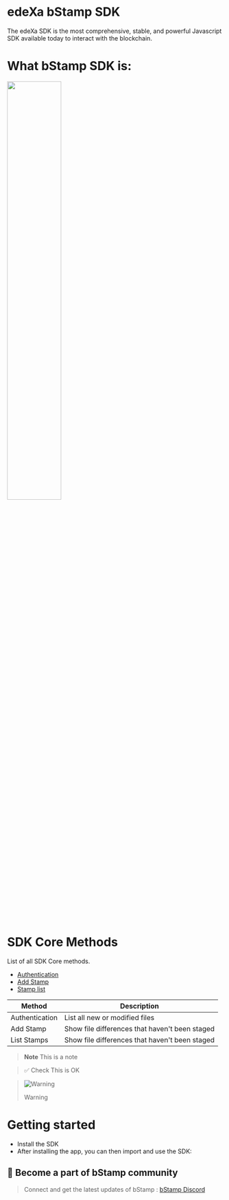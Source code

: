 # edeXa bStamp SDK

The edeXa SDK is the most comprehensive, stable, and powerful Javascript SDK available today to interact with the blockchain.

# What bStamp SDK is:

[<img src="https://account-files-bucket.s3.ap-south-1.amazonaws.com/accounts/assets/images/edexa-blue.svg" width="50%">](https://youtu.be/-9YlRpETt7U 'Now at edeXa')

# SDK Core Methods

List of all SDK Core methods.

- [Authentication](/docs-md/bStamp/authenticate.md)
- [Add Stamp](/docs-md/bStamp/stamp.md)
- [Stamp list](/docs-md/bStamp/stamps_list.md)

| Method         | Description                                    |
| -------------- | ---------------------------------------------- |
| Authentication | List all new or modified files                 |
| Add Stamp      | Show file differences that haven't been staged |
| List Stamps    | Show file differences that haven't been staged |

> **Note**
> This is a note

> ✅ Check
> This is OK

> <picture>
>   <source media="(prefers-color-scheme: light)" srcset="https://github.com/Mqxx/GitHub-Markdown/blob/main/blockquotes/badge/light-theme/warning.svg">
>   <img alt="Warning" src="https://github.com/Mqxx/GitHub-Markdown/blob/main/blockquotes/badge/dark-theme/warning.svg">
> </picture><br>
>
> Warning

# Getting started

- Install the SDK
- After installing the app, you can then import and use the SDK:

## 🖖 Become a part of bStamp community

> Connect and get the latest updates of bStamp : [bStamp Discord](https://discord.gg/mzqgaUz6)
